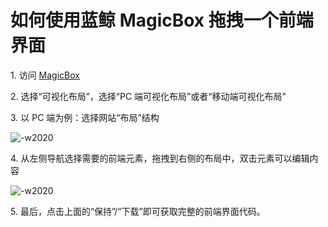 # 如何使用蓝鲸 MagicBox 拖拽一个前端界面

1\. 访问 [MagicBox](http://magicbox.bk.tencent.com/)

2\. 选择“可视化布局”，选择“PC 端可视化布局”或者“移动端可视化布局”

3\. 以 PC 端为例：选择网站“布局”结构

![-w2020](../assets/image063.png)

4\. 从左侧导航选择需要的前端元素，拖拽到右侧的布局中，双击元素可以编辑内容

![-w2020](../assets/image064.png)

5\. 最后，点击上面的“保持”/“下载”即可获取完整的前端界面代码。
